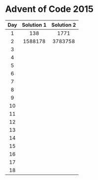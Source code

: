 # Advent of Code 2015

| Day | Solution 1 | Solution 2 |
| :-: | :--------: | :--------: |
| 1 | 138 | 1771 |
| 2 | 1588178 | 3783758 |
| 3 |  |  | 
| 4 |  |  |
| 5 |  |  |
| 6 |  |  |
| 7 |  |  |
| 8 |  |  |
| 9 |  |  |
| 10|  |  |
| 11|  |  |
| 12|  |  |
| 13|  |  |
| 14|  |  |
| 15|  |  |
| 16|  |  |
| 17|  |  |
| 18|  |  |

